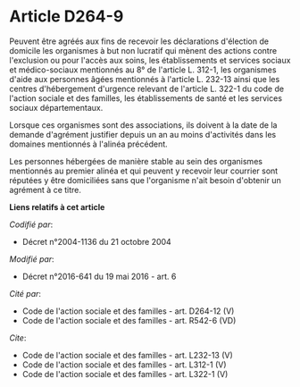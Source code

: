# Article D264-9

Peuvent être agréés aux fins de recevoir les déclarations d'élection de domicile les organismes à but non lucratif qui mènent
des actions contre l'exclusion ou pour l'accès aux soins, les établissements et services sociaux et médico-sociaux mentionnés
au 8° de l'article L. 312-1, les organismes d'aide aux personnes âgées mentionnés à l'article L. 232-13 ainsi que les centres
d'hébergement d'urgence relevant de l'article L. 322-1 du code de l'action sociale et des familles, les établissements de
santé et les services sociaux départementaux. 

Lorsque ces organismes sont des associations, ils doivent à la date de la demande d'agrément justifier depuis un an au moins
d'activités dans les domaines mentionnés à l'alinéa précédent. 

Les personnes hébergées de manière stable au sein des organismes mentionnés au premier alinéa et qui peuvent y recevoir leur
courrier sont réputées y être domiciliées sans que l'organisme n'ait besoin d'obtenir un agrément à ce titre.

**Liens relatifs à cet article**

_Codifié par_:

  - Décret n°2004-1136 du 21 octobre 2004

_Modifié par_:

  - Décret n°2016-641 du 19 mai 2016 - art. 6

_Cité par_:

  - Code de l'action sociale et des familles - art. D264-12 (V)
  - Code de l'action sociale et des familles - art. R542-6 (VD)

_Cite_:

  - Code de l'action sociale et des familles - art. L232-13 (V)
  - Code de l'action sociale et des familles - art. L312-1 (V)
  - Code de l'action sociale et des familles - art. L322-1 (V)
